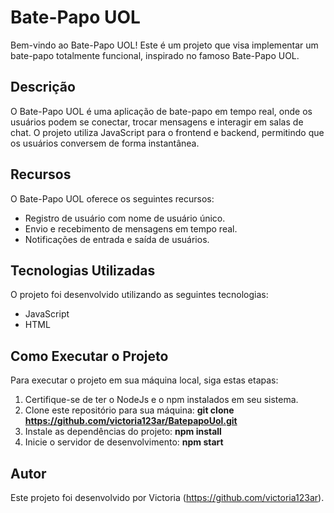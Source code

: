 # Bate-Papo UOL

Bem-vindo ao Bate-Papo UOL! Este é um projeto que visa implementar um bate-papo totalmente funcional, inspirado no famoso Bate-Papo UOL.

## Descrição

O Bate-Papo UOL é uma aplicação de bate-papo em tempo real, onde os usuários podem se conectar, trocar mensagens e interagir em salas de chat. O projeto utiliza JavaScript para o frontend e backend, permitindo que os usuários conversem de forma instantânea.

## Recursos

O Bate-Papo UOL oferece os seguintes recursos:

- Registro de usuário com nome de usuário único.
- Envio e recebimento de mensagens em tempo real.
- Notificações de entrada e saída de usuários.

## Tecnologias Utilizadas

O projeto foi desenvolvido utilizando as seguintes tecnologias:

- JavaScript
- HTML

## Como Executar o Projeto

Para executar o projeto em sua máquina local, siga estas etapas:

1. Certifique-se de ter o NodeJs e o npm instalados em seu sistema.
2. Clone este repositório para sua máquina:
**git clone https://github.com/victoria123ar/BatepapoUol.git**
3. Instale as dependências do projeto:
**npm install**
4. Inicie o servidor de desenvolvimento:
**npm start**

## Autor

Este projeto foi desenvolvido por Victoria (https://github.com/victoria123ar).
